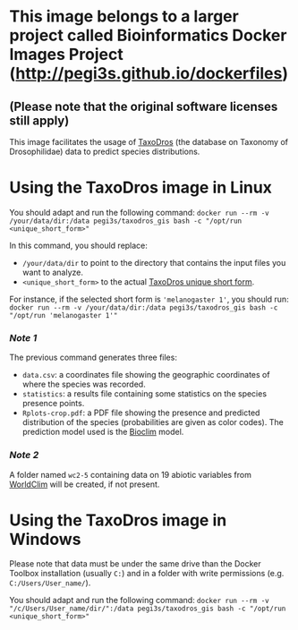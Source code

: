 # This image belongs to a larger project called Bioinformatics Docker Images Project (http://pegi3s.github.io/dockerfiles)
## (Please note that the original software licenses still apply)

This image facilitates the usage of [TaxoDros](http://www.taxodros.uzh.ch/) (the database on Taxonomy of Drosophilidae) data to predict species distributions.

# Using the TaxoDros image in Linux

You should adapt and run the following command: `docker run --rm -v /your/data/dir:/data pegi3s/taxodros_gis bash -c "/opt/run <unique_short_form>"`

In this command, you should replace:
- `/your/data/dir` to point to the directory that contains the input files you want to analyze.
- `<unique_short_form>` to the actual [TaxoDros unique short form](https://www.taxodros.uzh.ch/search/bin/names_lookup.php?what=vnm&letter=m&from=dist_sreg.php).

For instance, if the selected short form is `'melanogaster 1'`, you should run: `docker run --rm -v /your/data/dir:/data pegi3s/taxodros_gis bash -c "/opt/run 'melanogaster 1'"`

### *Note 1*
The previous command generates three files: 
- `data.csv`: a coordinates file showing the geographic coordinates of where the species was recorded.
- `statistics`: a results file containing some statistics on the species presence points.
- `Rplots-crop.pdf`: a PDF file showing the presence and predicted distribution of the species (probabilities are given as color codes). The prediction model used is the [Bioclim](https://support.bccvl.org.au/support/solutions/articles/6000083201-bioclim) model.

### *Note 2*
A folder named `wc2-5` containing data on 19 abiotic variables from [WorldClim](https://www.worldclim.org/) will be created, if not present.

# Using the TaxoDros image in Windows

Please note that data must be under the same drive than the Docker Toolbox installation (usually `C:`) and in a folder with write permissions (e.g. `C:/Users/User_name/`).

You should adapt and run the following command: `docker run --rm -v "/c/Users/User_name/dir/":/data pegi3s/taxodros_gis bash -c "/opt/run <unique_short_form>"`
